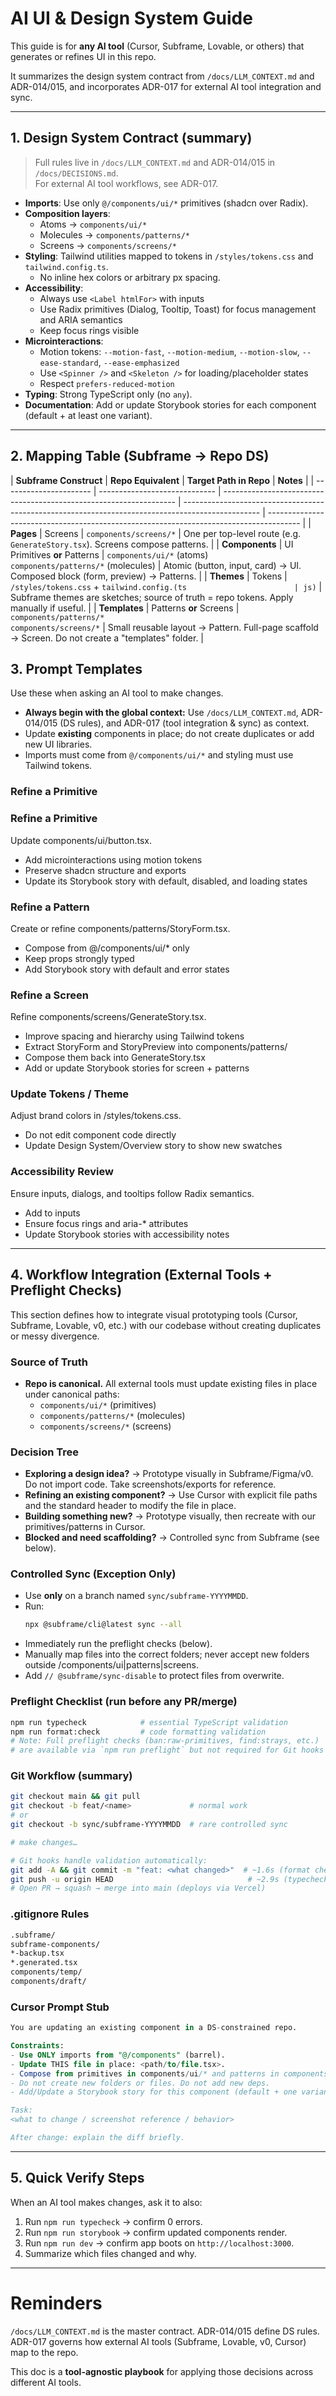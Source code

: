# AI UI & Design System Guide

This guide is for **any AI tool** (Cursor, Subframe, Lovable, or others) that generates or refines UI in this repo.

It summarizes the design system contract from `/docs/LLM_CONTEXT.md` and ADR-014/015, and incorporates ADR-017 for external AI tool integration and sync.

---

## 1. Design System Contract (summary)

> Full rules live in `/docs/LLM_CONTEXT.md` and ADR-014/015 in `/docs/DECISIONS.md`.  
> For external AI tool workflows, see ADR-017.

- **Imports**: Use only `@/components/ui/*` primitives (shadcn over Radix).
- **Composition layers**:
  - Atoms → `components/ui/*`
  - Molecules → `components/patterns/*`
  - Screens → `components/screens/*`
- **Styling**: Tailwind utilities mapped to tokens in `/styles/tokens.css` and `tailwind.config.ts`.
  - No inline hex colors or arbitrary px spacing.
- **Accessibility**:
  - Always use `<Label htmlFor>` with inputs
  - Use Radix primitives (Dialog, Tooltip, Toast) for focus management and ARIA semantics
  - Keep focus rings visible
- **Microinteractions**:
  - Motion tokens: `--motion-fast`, `--motion-medium`, `--motion-slow`, `--ease-standard`, `--ease-emphasized`
  - Use `<Spinner />` and `<Skeleton />` for loading/placeholder states
  - Respect `prefers-reduced-motion`
- **Typing**: Strong TypeScript only (no `any`).
- **Documentation**: Add or update Storybook stories for each component (default + at least one variant).

---

## 2. Mapping Table (Subframe → Repo DS)

| **Subframe Construct** | **Repo Equivalent**           | **Target Path in Repo**                                            | **Notes**                                                                                         |
| ---------------------- | ----------------------------- | ------------------------------------------------------------------ | ------------------------------------------------------------------------------------------------- | -------------------------------------------------------------------------------------- |
| **Pages**              | Screens                       | `components/screens/*`                                             | One per top-level route (e.g. `GenerateStory.tsx`). Screens compose patterns.                     |
| **Components**         | UI Primitives **or** Patterns | `components/ui/*` (atoms) <br> `components/patterns/*` (molecules) | Atomic (button, input, card) → UI. Composed block (form, preview) → Patterns.                     |
| **Themes**             | Tokens                        | `/styles/tokens.css` + `tailwind.config.(ts                        | js)`                                                                                              | Subframe themes are sketches; source of truth = repo tokens. Apply manually if useful. |
| **Templates**          | Patterns **or** Screens       | `components/patterns/*` <br> `components/screens/*`                | Small reusable layout → Pattern. Full-page scaffold → Screen. Do not create a "templates" folder. |

## 3. Prompt Templates

Use these when asking an AI tool to make changes.

- **Always begin with the global context:** Use `/docs/LLM_CONTEXT.md`, ADR-014/015 (DS rules), and ADR-017 (tool integration & sync) as context.
- Update **existing** components in place; do not create duplicates or add new UI libraries.
- Imports must come from `@/components/ui/*` and styling must use Tailwind tokens.

### Refine a Primitive

### Refine a Primitive

Update components/ui/button.tsx.

- Add microinteractions using motion tokens
- Preserve shadcn structure and exports
- Update its Storybook story with default, disabled, and loading states

### Refine a Pattern

Create or refine components/patterns/StoryForm.tsx.

- Compose from @/components/ui/\* only
- Keep props strongly typed
- Add Storybook story with default and error states

### Refine a Screen

Refine components/screens/GenerateStory.tsx.

- Improve spacing and hierarchy using Tailwind tokens
- Extract StoryForm and StoryPreview into components/patterns/
- Compose them back into GenerateStory.tsx
- Add or update Storybook stories for screen + patterns

### Update Tokens / Theme

Adjust brand colors in /styles/tokens.css.

- Do not edit component code directly
- Update Design System/Overview story to show new swatches

### Accessibility Review

Ensure inputs, dialogs, and tooltips follow Radix semantics.

- Add <Label htmlFor/> to inputs
- Ensure focus rings and aria-\* attributes
- Update Storybook stories with accessibility notes

---

## 4. Workflow Integration (External Tools + Preflight Checks)

This section defines how to integrate visual prototyping tools (Cursor, Subframe, Lovable, v0, etc.) with our codebase without creating duplicates or messy divergence.

### Source of Truth

- **Repo is canonical.** All external tools must update existing files in place under canonical paths:
  - `components/ui/*` (primitives)
  - `components/patterns/*` (molecules)
  - `components/screens/*` (screens)

### Decision Tree

- **Exploring a design idea?** → Prototype visually in Subframe/Figma/v0. Do not import code. Take screenshots/exports for reference.
- **Refining an existing component?** → Use Cursor with explicit file paths and the standard header to modify the file in place.
- **Building something new?** → Prototype visually, then recreate with our primitives/patterns in Cursor.
- **Blocked and need scaffolding?** → Controlled sync from Subframe (see below).

### Controlled Sync (Exception Only)

- Use **only** on a branch named `sync/subframe-YYYYMMDD`.
- Run:
  ```bash
  npx @subframe/cli@latest sync --all
  ```
- Immediately run the preflight checks (below).
- Manually map files into the correct folders; never accept new folders outside /components/ui|patterns|screens.
- Add `// @subframe/sync-disable` to protect files from overwrite.

### Preflight Checklist (run before any PR/merge)

```bash
npm run typecheck            # essential TypeScript validation
npm run format:check         # code formatting validation
# Note: Full preflight checks (ban:raw-primitives, find:strays, etc.)
# are available via `npm run preflight` but not required for Git hooks
```

### Git Workflow (summary)

```bash
git checkout main && git pull
git checkout -b feat/<name>             # normal work
# or
git checkout -b sync/subframe-YYYYMMDD  # rare controlled sync

# make changes…

# Git hooks handle validation automatically:
git add -A && git commit -m "feat: <what changed>"  # ~1.6s (format check)
git push -u origin HEAD                              # ~2.9s (typecheck)
# Open PR → squash → merge into main (deploys via Vercel)
```

### .gitignore Rules

```bash
.subframe/
subframe-components/
*-backup.tsx
*.generated.tsx
components/temp/
components/draft/
```

### Cursor Prompt Stub

```sql
You are updating an existing component in a DS-constrained repo.

Constraints:
- Use ONLY imports from "@/components" (barrel).
- Update THIS file in place: <path/to/file.tsx>.
- Compose from primitives in components/ui/* and patterns in components/patterns/*.
- Do not create new folders or files. Do not add new deps.
- Add/Update a Storybook story for this component (default + one variant).

Task:
<what to change / screenshot reference / behavior>

After change: explain the diff briefly.
```

---

## 5. Quick Verify Steps

When an AI tool makes changes, ask it to also:

1. Run `npm run typecheck` → confirm 0 errors.
2. Run `npm run storybook` → confirm updated components render.
3. Run `npm run dev` → confirm app boots on `http://localhost:3000`.
4. Summarize which files changed and why.

---

# Reminders

`/docs/LLM_CONTEXT.md` is the master contract. ADR-014/015 define DS rules. ADR-017 governs how external AI tools (Subframe, Lovable, v0, Cursor) map to the repo.

This doc is a **tool-agnostic playbook** for applying those decisions across different AI tools.
